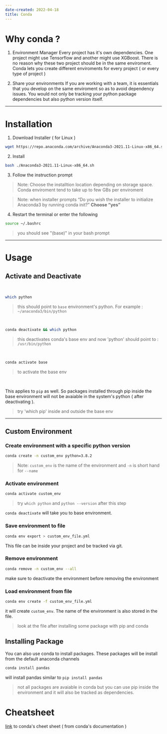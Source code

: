 ```yaml
---
date-created: 2022-04-18
title: Conda
---
```


# Why conda ?

1. Environment Manager 
    Every project has it's own dependencies. One project might use Tensorflow and another might use XGBoost. There is no reason why these two project should be in the same enviroment. Conda lets you create different enviroments for every project ( or every type of project )

2. Share your environments
    If you are working with a team, it is essentials that you develop on the same enviroment so as to avoid dependency issues. You would not only be tracking your python package dependencies but also python version itself. 

---
# Installation 

1. Download Installer ( for Linux )
```bash
wget https://repo.anaconda.com/archive/Anaconda3-2021.11-Linux-x86_64.sh
```

2. Install 
```bash
bash ./Anaconda3-2021.11-Linux-x86_64.sh
```

3. Follow the instruction prompt 

> Note: Choose the installtion location depending on storage space. Conda enviroment tend to take up to few GBs per enviroment 

> Note:  when installer prompts “Do you wish the installer to initialize Anaconda3 by running conda init?” **Choose “yes”**

4. Restart the terminal or enter the following 
```bash
source ~/.bashrc
```

> you should see "(base)" in your bash prompt

---
# Usage 

## Activate and Deactivate   

</br>

```bash
which python
``` 
> this should point to `base` environment's python. For example :  `~/anaconda3/bin/python` 

</br>

```bash
conda deactivate && which python
```
> this deactivates conda's base env and now 'python' should point to : `/usr/bin/python`

</br>

```bash
conda activate base 
```

> to activate the base env 

</br>

This applies to `pip` as well. So packages installed through pip inside the base environment will not be avaiable in the system's python ( after deactivating ). 
> try 'which pip' inside and outside the base env 

---
## Custom Environment

### Create environment with a specific python version
```bash
conda create -n custom_env python=3.8.2
```
> Note: `custom_env` is the name of the environment and `-n` is short hand for `--name` 

### Activate environment
```bash
conda activate custom_env
```
> try `which python` and `python --version` after this step 

`conda deactivate` will take you to base environment.

### Save environment to file

```bash
conda env export > custom_env_file.yml
``` 

This file can be inside your project and be tracked via git. 

### Remove environment 

```bash 
conda remove -n custom_env --all 
``` 
make sure to deactivate the environment before removing the environment

### Load environment from file 

```bash 
conda env create -f custom_env_file.yml 
```

it will create `custom_env`. The name of the environment is also stored in the file. 

> look at the file after installing some package with pip and conda


## Installing Package 

You can also use conda to install packages. These packages will be install from the default anaconda channels

```bash 
conda install pandas 
```

will install pandas similar to `pip install pandas`

> not all packages are avaiable in conda but you can use pip inside the environment and it will also be tracked as dependencies. 

# Cheatsheet

[link](https://docs.conda.io/projects/conda/en/latest/_downloads/843d9e0198f2a193a3484886fa28163c/conda-cheatsheet.pdf) to conda's cheet sheet ( from conda's documentation )